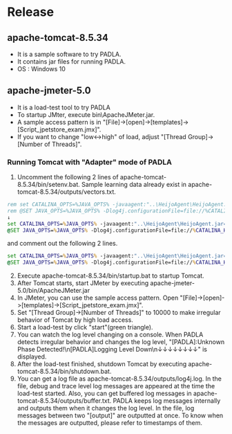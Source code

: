 # Release
## apache-tomcat-8.5.34
* It is a sample software to try PADLA.
* It contains jar files for running PADLA.
* OS : Windows 10

## apache-jmeter-5.0
* It is a load-test tool to try PADLA
* To startup JMter, execute bin\ApacheJMeter.jar.
* A sample access pattern is in "[File]->[open]->[templates]->[Script_jpetstore_exam.jmx]".
* If you want to change "low<->high" of load, adjust "[Thread Group]->[Number of Threads]".

### Running Tomcat with "Adapter" mode of PADLA
1. Uncomment the following 2 lines of apache-tomcat-8.5.34/bin/setenv.bat. Sample learning data already exist in apache-tomcat-8.5.34/outputs/vectors.txt.
```bat
rem set CATALINA_OPTS=%JAVA_OPTS% -javaagent:"..\HeijoAgent\HeijoAgent.jar=target=jpetstore_plus_tomcat-juli.jar,learningData=..\outputs\vectors.txt,bufferOutput=..\outputs\buffer.txt,buffer=300,interval=5"
rem @SET JAVA_OPTS=%JAVA_OPTS% -Dlog4j.configurationFile=file://%CATALINA_HOME%/conf/log4j2_for_adapterMode.xml
↓
set CATALINA_OPTS=%JAVA_OPTS% -javaagent:"..\HeijoAgent\HeijoAgent.jar=target=jpetstore_plus_tomcat-juli.jar,learningData=..\outputs\vectors.txt,bufferOutput=..\outputs\buffer.txt,buffer=300,interval=5"
@SET JAVA_OPTS=%JAVA_OPTS% -Dlog4j.configurationFile=file://%CATALINA_HOME%/conf/log4j2_for_adapterMode.xml
```
and comment out the following 2 lines.
```bat
set CATALINA_OPTS=%JAVA_OPTS% -javaagent:"..\HeijoAgent\HeijoAgent.jar=target=jpetstore_plus_tomcat-juli.jar,phaseOutput=..\outputs\vectors.txt,interval=5"
@SET JAVA_OPTS=%JAVA_OPTS% -Dlog4j.configurationFile=file://%CATALINA_HOME%/conf/log4j2_for_LearningMode.xml
```
2. Execute apache-tomcat-8.5.34/bin/startup.bat to startup Tomcat.
3. After Tomcat starts, start JMeter by executing apache-jmeter-5.0/bin/ApacheJMeter.jar
4. In JMeter, you can use the sample access pattern. Open "[File]->[open]->[templates]->[Script_jpetstore_exam.jmx]".
5. Set "[Thread Group]->[Number of Threads]" to 10000 to make irregular behavior of Tomcat by high load access.
6. Start a load-test by click "start"(green triangle).
7. You can watch the log level changing on a console. When PADLA detects irregular behavior and changes the log level, "[PADLA]:Unknown Phase Detected!\n[PADLA]Logging Level Down\n↓↓↓↓↓↓↓↓" is displayed.
8. After the load-test finished, shutdown Tomcat by executing apache-tomcat-8.5.34/bin/shutdown.bat.
9. You can get a log file as apache-tomcat-8.5.34/outputs/log4j.log. In the file, debug and trace level log messages are appeared at the time the load-test started. Also, you can get buffered log messages in apache-tomcat-8.5.34/outputs/buffer.txt. PADLA keeps log messages internally and outputs them when it changes the log level. In the file, log messages between two "[output]" are outputted at once. To know when the messages are outputted, please refer to timestamps of them.
